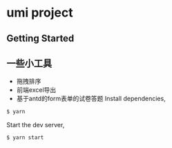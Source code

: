 # umi project

## Getting Started

## 一些小工具
  - 拖拽排序
  - 前端excel导出
  - 基于antd的form表单的试卷答题
Install dependencies,

```bash
$ yarn
```

Start the dev server,

```bash
$ yarn start
```
